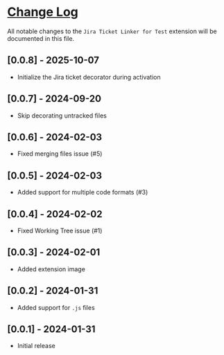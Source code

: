 # [Change Log](http://keepachangelog.com/)

All notable changes to the `Jira Ticket Linker for Test` extension will be documented in this file.

## [0.0.8] - 2025-10-07
- Initialize the Jira ticket decorator during activation

## [0.0.7] - 2024-09-20
- Skip decorating untracked files

## [0.0.6] - 2024-02-03
- Fixed merging files issue (#5)

## [0.0.5] - 2024-02-03
- Added support for multiple code formats (#3)

## [0.0.4] - 2024-02-02
- Fixed Working Tree issue (#1)

## [0.0.3] - 2024-02-01
- Added extension image

## [0.0.2] - 2024-01-31
- Added support for `.js` files

## [0.0.1] - 2024-01-31
- Initial release
